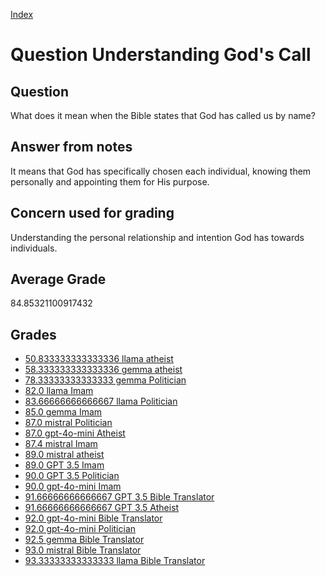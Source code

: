 
[Index](../../index.md)
# Question Understanding God's Call
## Question
What does it mean when the Bible states that God has called us by name?

## Answer from notes
It means that God has specifically chosen each individual, knowing them personally and appointing them for His purpose.

## Concern used for grading
Understanding the personal relationship and intention God has towards individuals.

## Average Grade
84.85321100917432

## Grades
 * [50.833333333333336 llama atheist](../answers/llama_atheist/Understanding_God_s_Call.md)
 * [58.333333333333336 gemma atheist](../answers/gemma_atheist/Understanding_God_s_Call.md)
 * [78.33333333333333 gemma Politician](../answers/gemma_Politician/Understanding_God_s_Call.md)
 * [82.0 llama Imam](../answers/llama_Imam/Understanding_God_s_Call.md)
 * [83.66666666666667 llama Politician](../answers/llama_Politician/Understanding_God_s_Call.md)
 * [85.0 gemma Imam](../answers/gemma_Imam/Understanding_God_s_Call.md)
 * [87.0 mistral Politician](../answers/mistral_Politician/Understanding_God_s_Call.md)
 * [87.0 gpt-4o-mini Atheist](../answers/gpt-4o-mini_Atheist/Understanding_God_s_Call.md)
 * [87.4 mistral Imam](../answers/mistral_Imam/Understanding_God_s_Call.md)
 * [89.0 mistral atheist](../answers/mistral_atheist/Understanding_God_s_Call.md)
 * [89.0 GPT 3.5 Imam](../answers/GPT_3.5_Imam/Understanding_God_s_Call.md)
 * [90.0 GPT 3.5 Politician](../answers/GPT_3.5_Politician/Understanding_God_s_Call.md)
 * [90.0 gpt-4o-mini Imam](../answers/gpt-4o-mini_Imam/Understanding_God_s_Call.md)
 * [91.66666666666667 GPT 3.5 Bible Translator](../answers/GPT_3.5_Bible_Translator/Understanding_God_s_Call.md)
 * [91.66666666666667 GPT 3.5 Atheist](../answers/GPT_3.5_Atheist/Understanding_God_s_Call.md)
 * [92.0 gpt-4o-mini Bible Translator](../answers/gpt-4o-mini_Bible_Translator/Understanding_God_s_Call.md)
 * [92.0 gpt-4o-mini Politician](../answers/gpt-4o-mini_Politician/Understanding_God_s_Call.md)
 * [92.5 gemma Bible Translator](../answers/gemma_Bible_Translator/Understanding_God_s_Call.md)
 * [93.0 mistral Bible Translator](../answers/mistral_Bible_Translator/Understanding_God_s_Call.md)
 * [93.33333333333333 llama Bible Translator](../answers/llama_Bible_Translator/Understanding_God_s_Call.md)
